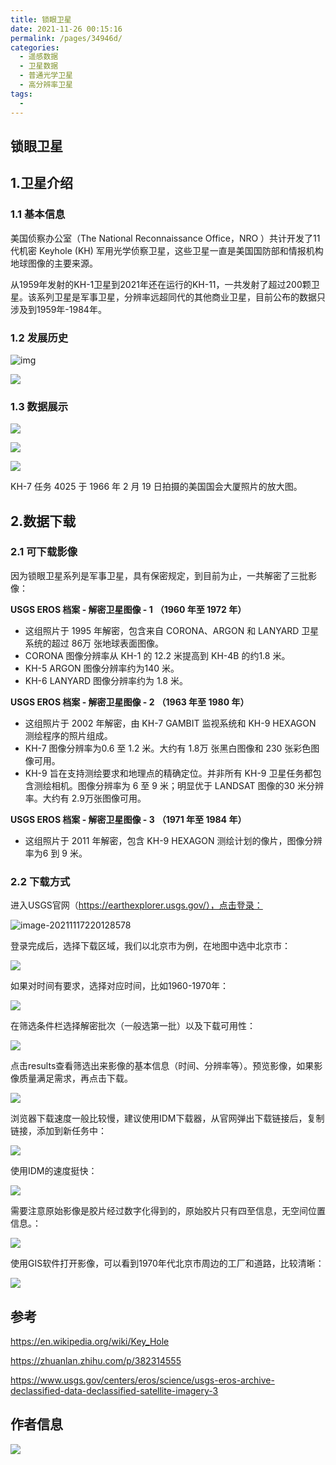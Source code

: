 ```yaml
---
title: 锁眼卫星
date: 2021-11-26 00:15:16
permalink: /pages/34946d/
categories:
  - 遥感数据
  - 卫星数据
  - 普通光学卫星
  - 高分辨率卫星
tags:
  - 
---
```

## 锁眼卫星

## 1.卫星介绍

### 1.1 基本信息

美国侦察办公室（The National Reconnaissance Office，NRO ）共计开发了11代机密 Keyhole (KH) 军用光学侦察卫星，这些卫星一直是美国国防部和情报机构地球图像的主要来源。

从1959年发射的KH-1卫星到2021年还在运行的KH-11，一共发射了超过200颗卫星。该系列卫星是军事卫星，分辨率远超同代的其他商业卫星，目前公布的数据只涉及到1959年-1984年。

### 1.2 发展历史



![img](https://lynceans.org/wp-content/uploads/2019/06/Keyhole-film-return-satellite-table.png)



![](http://pics.landcover100.com/pics//image/1920px-U.S._RecSat_Big_Picture.jpg)

### 1.3 数据展示

![](http://pics.landcover100.com/pics//image/20211117225235.png)

![](http://pics.landcover100.com/pics//image/20211117225318.png)

![](http://pics.landcover100.com/pics//image/20211117230654.png)

KH-7 任务 4025 于 1966 年 2 月 19 日拍摄的美国国会大厦照片的放大图。

## 2.数据下载

### 2.1 可下载影像

因为锁眼卫星系列是军事卫星，具有保密规定，到目前为止，一共解密了三批影像：

**USGS EROS 档案 - 解密卫星图像 - 1** **（1960 年至 1972 年）**

- 这组照片于 1995 年解密，包含来自 CORONA、ARGON 和 LANYARD 卫星系统的超过 86万 张地球表面图像。
- CORONA 图像分辨率从 KH-1 的 12.2 米提高到 KH-4B 的约1.8 米。
- KH-5 ARGON 图像分辨率约为140 米。
- KH-6 LANYARD 图像分辨率约为 1.8 米。

**USGS EROS 档案 - 解密卫星图像 - 2** **（1963 年至 1980 年）**

- 这组照片于 2002 年解密，由 KH-7 GAMBIT 监视系统和 KH-9 HEXAGON 测绘程序的照片组成。
- KH-7 图像分辨率为0.6 至 1.2 米。大约有 1.8万 张黑白图像和 230 张彩色图像可用。
- KH-9 旨在支持测绘要求和地理点的精确定位。并非所有 KH-9 卫星任务都包含测绘相机。图像分辨率为 6 至 9 米；明显优于 LANDSAT 图像的30 米分辨率。大约有 2.9万张图像可用。

**USGS EROS 档案 - 解密卫星图像 - 3** **（1971 年至 1984 年）**

- 这组照片于 2011 年解密，包含 KH-9 HEXAGON 测绘计划的像片，图像分辨率为6 到 9 米。

### 2.2 下载方式

进入USGS官网（https://earthexplorer.usgs.gov/），点击登录：

![image-20211117220128578](C:\Users\CR\AppData\Roaming\Typora\typora-user-images\image-20211117220128578.png)

登录完成后，选择下载区域，我们以北京市为例，在地图中选中北京市：

![](http://pics.landcover100.com/pics//image/20211117221754.png)

如果对时间有要求，选择对应时间，比如1960-1970年：

![](http://pics.landcover100.com/pics//image/20211117222021.png)

在筛选条件栏选择解密批次（一般选第一批）以及下载可用性：

![](http://pics.landcover100.com/pics//image/20211117222138.png)

点击results查看筛选出来影像的基本信息（时间、分辨率等）。预览影像，如果影像质量满足需求，再点击下载。

![](http://pics.landcover100.com/pics//image/20211119234318.png)

浏览器下载速度一般比较慢，建议使用IDM下载器，从官网弹出下载链接后，复制链接，添加到新任务中：

![](https://img-blog.csdnimg.cn/739ad1838f7d4c76b460e00c828d448d.png?x-oss-process=image/watermark,type_ZHJvaWRzYW5zZmFsbGJhY2s,shadow_50,text_Q1NETiBA6ZSQ5aSa5a6d55qE5Zyw55CG56m66Ze0,size_18,color_FFFFFF,t_70,g_se,x_16)

使用IDM的速度挺快：

![](https://img-blog.csdnimg.cn/e745b64a5941478aa5fdb3ccfcb72d54.png?x-oss-process=image/watermark,type_ZHJvaWRzYW5zZmFsbGJhY2s,shadow_50,text_Q1NETiBA6ZSQ5aSa5a6d55qE5Zyw55CG56m66Ze0,size_12,color_FFFFFF,t_70,g_se,x_16)

需要注意原始影像是胶片经过数字化得到的，原始胶片只有四至信息，无空间位置信息。：

![](http://pics.landcover100.com/pics//image/20211117224217.png)

使用GIS软件打开影像，可以看到1970年代北京市周边的工厂和道路，比较清晰：

![](http://pics.landcover100.com/pics//image/20211117224703.png)

## 参考

https://en.wikipedia.org/wiki/Key_Hole

https://zhuanlan.zhihu.com/p/382314555

https://www.usgs.gov/centers/eros/science/usgs-eros-archive-declassified-data-declassified-satellite-imagery-3

## 作者信息

![](http://pics.landcover100.com/pics//image/20211117231958.png)